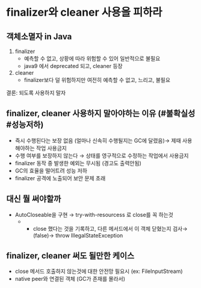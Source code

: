 # finalizer와 cleaner 사용을 피하라

## 객체소멸자 in Java

1. finalizer
    - 예측할 수 없고, 상황에 따라 위험할 수 있어 일반적으로 불필요
    - java9 에서 deprecated 되고, cleaner 등장
2. cleaner
    - finalizer보다 덜 위험하지만 여전히 예측할 수 없고, 느리고, 불필요

결론: 되도록 사용하지 말자

## finalizer, cleaner 사용하지 말아야하는 이유 (#불확실성 #성능저하)

- 즉시 수행된다는 보장 없음 (얼마나 신속히 수행될지는 GC에 달렸음)→ 제때 사용해야하는 작업 사용금지
- 수행 여부를 보장하지 않는다 → 상태를 영구적으로 수정하는 작업에서 사용금지
- finalizer 동작 중 발생한 예외는 무시됨 (경고도 출력안됨)
- GC의 효율을 떨어트려 성능 저하
- finalizer 공격에 노출되어 보안 문제 초래

## 대신 뭘 써야할까

- AutoCloseable을 구현 → try-with-resourcess 로 close를 꼭 하는것
    - + close 했다는 것을 기록하고, 다른 메서드에서 이 객체 닫혔는지 검사→ (false)→ throw IllegalStateException


## finalizer, cleaner 써도 될만한 케이스

- close 메서드 호출하지 않는것에 대한 안전망 필요시 (ex: FileInputStream)
- native peer와 연결된 객체 (GC가 존재를 몰라서)
